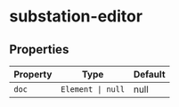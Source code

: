 # substation-editor

## Properties

| Property | Type              | Default |
|----------|-------------------|---------|
| `doc`    | `Element \| null` | null    |

